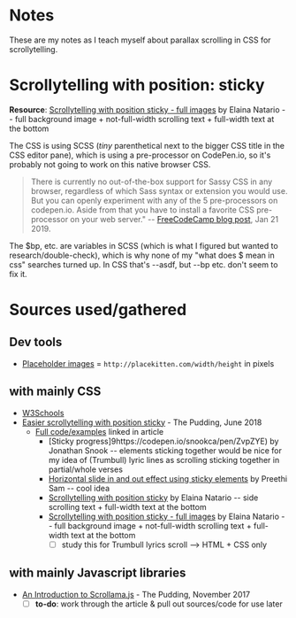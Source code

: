 # Notes
These are my notes as I teach myself about parallax scrolling in CSS for scrollytelling.

# Scrollytelling with position: sticky
**Resource**: [Scrollytelling with position sticky - full images](https://codepen.io/enatario/pen/jKrJpB) by Elaina Natario -- full background image + not-full-width scrolling text + full-width text at the bottom

The CSS is using SCSS (_tiny_ parenthetical next to the bigger CSS title in the CSS editor pane), which is using a pre-processor on CodePen.io, so it's probably not going to work on this native browser CSS.

>There is currently no out-of-the-box support for Sassy CSS in any browser, regardless of which Sass syntax or extension you would use. But you can openly experiment with any of the 5 pre-processors on codepen.io. Aside from that you have to install a favorite CSS pre-processor on your web server." 
> -- [FreeCodeCamp blog post](https://medium.freecodecamp.org/the-complete-guide-to-scss-sass-30053c266b23), Jan 21 2019.

The $bp, etc. are variables in SCSS (which is what I figured but wanted to research/double-check), which is why none of my "what does $ mean in css" searches turned up. In CSS that's --asdf, but --bp etc. don't seem to fix it.

# Sources used/gathered

## Dev tools
- [Placeholder images](http://placekitten.com/) = `http://placekitten.com/width/height` in pixels

## with mainly CSS
- [W3Schools](https://www.w3schools.com/howto/howto_css_parallax.asp)
- [Easier scrollytelling with position sticky](https://pudding.cool/process/scrollytelling-sticky/) - The Pudding, June 2018
  - [Full code/examples](https://codepen.io/collection/XBWPqE/#) linked in article
    - [Sticky progress]9https://codepen.io/snookca/pen/ZvpZYE) by Jonathan Snook -- elements sticking together would be nice for my idea of (Trumbull) lyric lines as scrolling sticking together in partial/whole verses
    - [Horizontal slide in and out effect using sticky elements](https://codepen.io/rpsthecoder/pen/LJZzRV) by Preethi Sam -- cool idea
    - [Scrollytelling with position sticky](https://codepen.io/enatario/pen/eKzxzY) by Elaina Natario -- side scrolling text + full-width text at the bottom
    - [Scrollytelling with position sticky - full images](https://codepen.io/enatario/pen/jKrJpB) by Elaina Natario -- full background image + not-full-width scrolling text + full-width text at the bottom
      - [ ] study this for Trumbull lyrics scroll --> HTML + CSS only

## with mainly Javascript libraries
- [An Introduction to Scrollama.js](https://pudding.cool/process/introducing-scrollama/) - The Pudding, November 2017
  - [ ] **to-do**: work through the article & pull out sources/code for use later